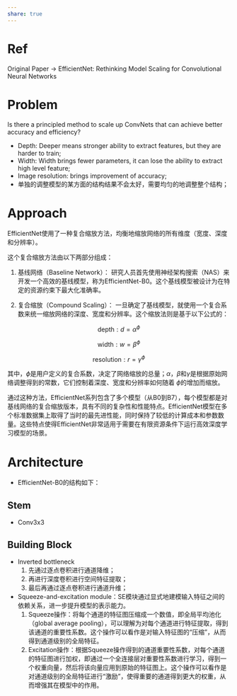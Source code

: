 ```yaml
---
share: true
---
```


# Ref

Original Paper -> EfficientNet: Rethinking Model Scaling for Convolutional Neural Networks

# Problem

Is there a principled method to scale up ConvNets that can achieve better accuracy and efficiency?
- Depth: Deeper means stronger ability to extract features, but they are harder to train;
- Width: Width brings fewer parameters, it can lose the ability to extract high level feature;
- Image resolution: brings improvement of accuracy;
- 单独的调整模型的某方面的结构结果不会太好，需要均匀的地调整整个结构；

# Approach

EfficientNet使用了一种复合缩放方法，均衡地缩放网络的所有维度（宽度、深度和分辨率）。

这个复合缩放方法由以下两部分组成：

1. 基线网络（Baseline Network）： 研究人员首先使用神经架构搜索（NAS）来开发一个高效的基线模型，称为EfficientNet-B0。这个基线模型被设计为在特定的资源约束下最大化准确率。
    
2. 复合缩放（Compound Scaling）： 一旦确定了基线模型，就使用一个复合系数来统一缩放网络的深度、宽度和分辨率。这个缩放法则是基于以下公式的：

$$
\text{depth}: d = \alpha^\phi
$$

$$
\text{width}: w = \beta^\phi
$$

$$
\text{resolution}: r = \gamma^\phi
$$

其中，$\phi$是用户定义的复合系数，决定了网络缩放的总量；$\alpha$，$\beta$和$\gamma$是根据原始网络调整得到的常数，它们控制着深度、宽度和分辨率如何随着 $\phi$的增加而缩放。

通过这种方法，EfficientNet系列包含了多个模型（从B0到B7），每个模型都是对基线网络的复合缩放版本，具有不同的复杂性和性能特点。EfficientNet模型在多个标准数据集上取得了当时的最先进性能，同时保持了较低的计算成本和参数数量。这些特点使得EfficientNet非常适用于需要在有限资源条件下运行高效深度学习模型的场景。

# Architecture

- EfficientNet-B0的结构如下：

## Stem
- Conv3x3

## Building Block
- Inverted bottleneck
	1. 先通过逐点卷积进行通道降维；
	2. 再进行深度卷积进行空间特征提取；
	3. 最后再通过逐点卷积进行通道升维；
- Squeeze-and-excitation module：SE模块通过显式地建模输入特征之间的依赖关系，进一步提升模型的表示能力。
	1. Squeeze操作：将每个通道的特征图压缩成一个数值，即全局平均池化（global average pooling），可以理解为对每个通道进行特征提取，得到该通道的重要性系数。这个操作可以看作是对输入特征图的“压缩”，从而得到通道级别的全局特征。
	2. Excitation操作：根据Squeeze操作得到的通道重要性系数，对每个通道的特征图进行加权，即通过一个全连接层对重要性系数进行学习，得到一个权重向量，然后将该向量应用到原始的特征图上。这个操作可以看作是对通道级别的全局特征进行“激励”，使得重要的通道得到更大的权重，从而增强其在模型中的作用。

